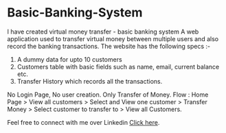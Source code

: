 # Basic-Banking-System
I have created virtual money transfer - basic banking system
A web application used to transfer virtual money between multiple users and also record the banking transactions.
The website has the following specs :-
1. A dummy data for upto 10 customers
2. Customers table with basic fields such as name, email, current balance etc.
3. Transfer History which records all the transactions.

No Login Page, No user creation. Only Transfer of Money.
Flow : Home Page > View all customers > Select and View one customer > Transfer Money > Select customer to transfer to > View all Customers.

Feel free to connect with me over Linkedin [Click here](https://www.linkedin.com/in/afran-usmani-6192431a9/).
